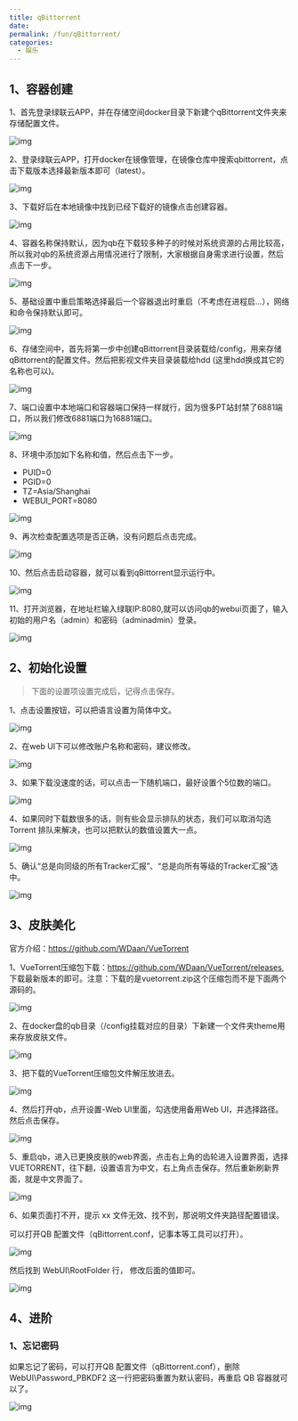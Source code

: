 ```yaml
---
title: qBittorrent
date: 
permalink: /fun/qBittorrent/
categories:
  - 娱乐
---
```

## 1、容器创建

1、首先登录绿联云APP，并在存储空间docker目录下新建个qBittorrent文件夹来存储配置文件。

![img](./img/0101.png)

2、登录绿联云APP，打开docker在镜像管理，在镜像仓库中搜索qbittorrent，点击下载版本选择最新版本即可（latest）。

![img](./img/0102.png)

3、下载好后在本地镜像中找到已经下载好的镜像点击创建容器。

![img](./img/0103.png)

4、容器名称保持默认，因为qb在下载较多种子的时候对系统资源的占用比较高，所以我对qb的系统资源占用情况进行了限制，大家根据自身需求进行设置，然后点击下一步。

![img](./img/0104.png)

5、基础设置中重启策略选择最后一个容器退出时重启（不考虑在进程启...），网络和命令保持默认即可。

![img](./img/0105.png)

6、存储空间中，首先将第一步中创建qBittorrent目录装载给/config，用来存储qBittorrent的配置文件。然后把影视文件夹目录装载给hdd (这里hdd换成其它的名称也可以)。

![img](./img/0106.png)

7、端口设置中本地端口和容器端口保持一样就行，因为很多PT站封禁了6881端口，所以我们修改6881端口为16881端口。

![img](./img/0107.png)

8、环境中添加如下名称和值，然后点击下一步。
- PUID=0
- PGID=0
- TZ=Asia/Shanghai
- WEBUI_PORT=8080

![img](./img/0108.png)

9、再次检查配置选项是否正确，没有问题后点击完成。

![img](./img/0109.png)

10、然后点击启动容器，就可以看到qBittorrent显示运行中。

![img](./img/0110.png)

11、打开浏览器，在地址栏输入绿联IP:8080,就可以访问qb的webui页面了，输入初始的用户名（admin）和密码（adminadmin）登录。

![img](./img/0111.png)

## 2、初始化设置

>下面的设置项设置完成后，记得点击保存。

1、点击设置按钮，可以把语言设置为简体中文。

![img](./img/0112.png)

2、在web UI下可以修改账户名称和密码，建议修改。

![img](./img/0113.png)

3、如果下载没速度的话，可以点击一下随机端口，最好设置个5位数的端口。

![img](./img/0114.png)

4、如果同时下载数很多的话，则有些会显示排队的状态，我们可以取消勾选Torrent 排队来解决，也可以把默认的数值设置大一点。

![img](./img/0115.png)

5、确认“总是向同级的所有Tracker汇报”、“总是向所有等级的Tracker汇报”选中。

![img](./img/0116.png)

## 3、皮肤美化

官方介绍：<https://github.com/WDaan/VueTorrent>

1、VueTorrent压缩包下载：<https://github.com/WDaan/VueTorrent/releases>,下载最新版本的即可。注意：下载的是vuetorrent.zip这个压缩包而不是下面两个源码的。

![img](./img/0117.png)

2、在docker盘的qb目录（/config挂载对应的目录）下新建一个文件夹theme用来存放皮肤文件。

![img](./img/0118.png)

3、把下载的VueTorrent压缩包文件解压放进去。

![img](./img/0119.png)

4、然后打开qb，点开设置-Web UI里面，勾选使用备用Web UI，并选择路径。然后点击保存。

![img](./img/0120.png)

5、重启qb，进入已更换皮肤的web界面，点击右上角的齿轮进入设置界面，选择VUETORRENT，往下翻，设置语言为中文，右上角点击保存。然后重新刷新界面，就是中文界面了。

![img](./img/0121.png)

6、如果页面打不开，提示 xx 文件无效、找不到，那说明文件夹路径配置错误。

可以打开QB 配置文件（qBittorrent.conf，记事本等工具可以打开）。

![img](./img/0122.png)

然后找到 WebUI\RootFolder 行， 修改后面的值即可。

![img](./img/0123.png)

## 4、进阶

### 1、忘记密码

如果忘记了密码，可以打开QB 配置文件（qBittorrent.conf），删除 WebUI\Password_PBKDF2 这一行把密码重置为默认密码，再重启 QB 容器就可以了。

![img](./img/0124.png)

